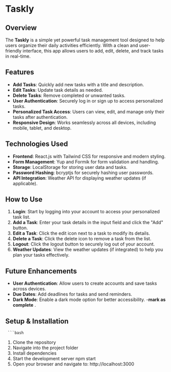 # Taskly

## Overview

The **Taskly** is a simple yet powerful task management tool designed to help users organize their daily activities efficiently. With a clean and user-friendly interface, this app allows users to add, edit, delete, and track tasks in real-time.

## Features

- **Add Tasks**: Quickly add new tasks with a title and description.
- **Edit Tasks**: Update task details as needed.
- **Delete Tasks**: Remove completed or unwanted tasks.
- **User Authentication**: Securely log in or sign up to access personalized tasks.
- **Personalized Task Access**: Users can view, edit, and manage only their tasks after authentication.
- **Responsive Design**: Works seamlessly across all devices, including mobile, tablet, and desktop.


## Technologies Used

- **Frontend**: React.js with Tailwind CSS for responsive and modern styling.
- **Form Management**: Yup and Formik for form validation and handling.
- **Storage**: LocalStorage for storing user data and tasks.
- **Password Hashing**: bcryptjs for securely hashing user passwords.
- **API Integration**: Weather API for displaying weather updates (if applicable).


## How to Use

1. **Login**: Start by logging into your account to access your personalized task list.
2. **Add a Task**: Enter your task details in the input field and click the "Add" button.
3. **Edit a Task**: Click the edit icon next to a task to modify its details.
4. **Delete a Task**: Click the delete icon to remove a task from the list.
5. **Logout**: Click the logout button to securely log out of your account.
6. **Weather Updates**: View the weather updates (if integrated) to help you plan your tasks effectively.


## Future Enhancements

- **User Authentication**: Allow users to create accounts and save tasks across devices.
- **Due Dates**: Add deadlines for tasks and send reminders.
- **Dark Mode**: Enable a dark mode option for better accessibility.
-**mark as complete** .



## Setup & Installation
     ```bash
1. Clone the repository
2. Navigate into the project folder
3. Install dependencies
4. Start the development server
   npm start
5. Open your browser and navigate to:
    http://localhost:3000


